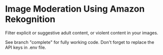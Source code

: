 # Image Moderation Using Amazon Rekognition

Filter explicit or suggestive adult content, or violent content in your images.

See branch "complete" for fully working code. Don't forget to replace the API keys in .env file.
